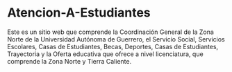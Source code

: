 # Atencion-A-Estudiantes

Este es un sitio web que comprende la Coordinación General de la Zona Norte de la Universidad Autónoma de Guerrero, el Servicio Social, Servicios Escolares, Casas de Estudiantes, Becas, Deportes, Casas de Estudiantes, Trayectoria y la Oferta educativa que ofrece a nivel licenciatura, que comprende la Zona Norte y Tierra Caliente.
